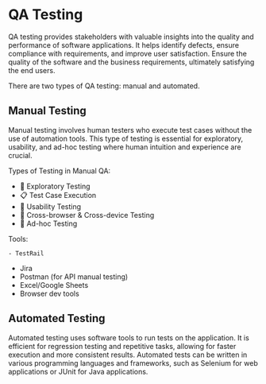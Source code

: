 # QA Testing

QA testing provides stakeholders with valuable insights into the quality and performance of software applications. It helps identify defects, ensure compliance with requirements, and improve user satisfaction. Ensure the quality of the software and the business requirements, ultimately satisfying the end users.

There are two types of QA testing: manual and automated.

## Manual Testing
Manual testing involves human testers who execute test cases without the use of automation tools. This type of testing is essential for exploratory, usability, and ad-hoc testing where human intuition and experience are crucial.

Types of Testing in Manual QA:  

- 🔎 Exploratory Testing  
- 📋 Test Case Execution  
- 🧪 Usability Testing  
- 📱 Cross-browser & Cross-device Testing  
- 🎯 Ad-hoc Testing


Tools: 

	- TestRail
  - Jira
  - Postman (for API manual testing)
  - Excel/Google Sheets
  - Browser dev tools

## Automated Testing
Automated testing uses software tools to run tests on the application. It is efficient for regression testing
and repetitive tasks, allowing for faster execution and more consistent results. Automated tests can be written in various programming languages and frameworks, such as Selenium for web applications or JUnit for Java applications.
